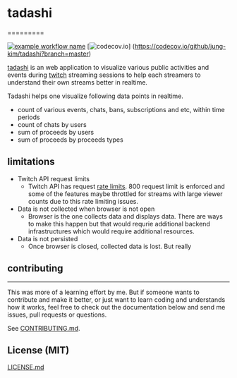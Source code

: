 # tadashi
=========

[![example workflow name](https://github.com/jung-kim/tadashi/workflows/Unit%20Tests/badge.svg)](https://github.com/jung-kim/tadashi/actions?query=workflow%3A%22Unit+Tests%22)
[![codecov.io](https://codecov.io/github/jung-kim/tadashi/coverage.svg?branch=master)]
(https://codecov.io/github/jung-kim/tadashi?branch=master)

[tadashi](https://jung-kim.github.io/tadashi/index.html) is an web application to visualize various public activities and events during [twitch](http://twitch.com/) streaming sessions to help each streamers to understand their own streams better in realtime.

Tadashi helps one visualize following data points in realtime.

- count of various events, chats, bans, subscriptions and etc, within time periods
- count of chats by users
- sum of proceeds by users
- sum of proceeds by proceeds types


## limitations

- Twitch API request limits
    - Twitch API has request [rate limits](https://dev.twitch.tv/docs/api/guide).  800 request limit is enforced and some of the 
    features maybe throttled for streams with large viewer counts due to this rate limiting issues.
- Data is not collected when browser is not open
    - Browser is the one collects data and displays data. There are ways to make this happen but that would requrie additional backend infrastructures which would require additional resources.
- Data is not persisted
    - Once browser is closed, collected data is lost.  But really 


## contributing
---------------

This was more of a learning effort by me.  But if someone wants to contribute and make it better, or just want to learn coding and understands how it works, feel free to check out the documentation below and send me issues, pull requests or questions.

See [CONTRIBUTING.md](CONTRIBUTING.md).

## License (MIT)

[LICENSE.md](./LICENSE.md)